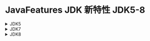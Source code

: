 # JavaFeatures  JDK 新特性 JDK5-8

<details>
  <summary>JDK5</summary>

 1. 自动装箱与拆箱
 2. 静态导入
 3. 反射
</details>



<details>
  <summary>JDK7</summary>
  
   1. 捕获多个异常 可以使用 | 分割 
   2. 泛型实例化类型自动推断 
   3. 增加二进制表示 
   4. 数字中可添加分隔符 
   5. try-with-resources （暂无！）
   6. switch中使用String
</details>

<details>
  <summary>JDK8</summary>
    
    1.Lambda表达式
    2.函数式接口
    3.重复注解
    4.方法引用
    4.扩展注解的支持
    5.Optional
    6.Stream
    7.Date/Time API (JSR 310)
    8.Base64
    9.JavaScript引擎Nashorn
</details>
